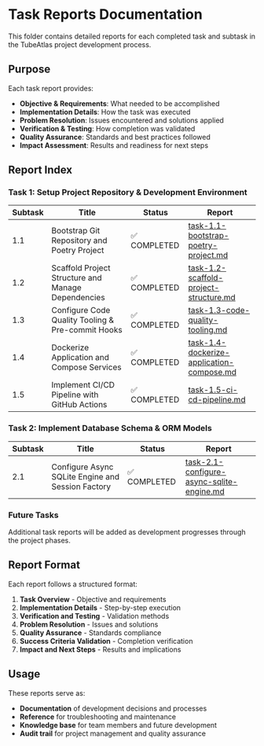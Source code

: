 # Task Reports Documentation

This folder contains detailed reports for each completed task and subtask in the TubeAtlas project development process.

## Purpose

Each task report provides:
- **Objective & Requirements**: What needed to be accomplished
- **Implementation Details**: How the task was executed
- **Problem Resolution**: Issues encountered and solutions applied
- **Verification & Testing**: How completion was validated
- **Quality Assurance**: Standards and best practices followed
- **Impact Assessment**: Results and readiness for next steps

## Report Index

### Task 1: Setup Project Repository & Development Environment

| Subtask | Title | Status | Report |
|---------|-------|--------|--------|
| 1.1 | Bootstrap Git Repository and Poetry Project | ✅ COMPLETED | [task-1.1-bootstrap-poetry-project.md](./task-1.1-bootstrap-poetry-project.md) |
| 1.2 | Scaffold Project Structure and Manage Dependencies | ✅ COMPLETED | [task-1.2-scaffold-project-structure.md](./task-1.2-scaffold-project-structure.md) |
| 1.3 | Configure Code Quality Tooling & Pre-commit Hooks | ✅ COMPLETED | [task-1.3-code-quality-tooling.md](./task-1.3-code-quality-tooling.md) |
| 1.4 | Dockerize Application and Compose Services | ✅ COMPLETED | [task-1.4-dockerize-application-compose.md](./task-1.4-dockerize-application-compose.md) |
| 1.5 | Implement CI/CD Pipeline with GitHub Actions | ✅ COMPLETED | [task-1.5-ci-cd-pipeline.md](./task-1.5-ci-cd-pipeline.md) |

### Task 2: Implement Database Schema & ORM Models

| Subtask | Title | Status | Report |
|---------|-------|--------|--------|
| 2.1 | Configure Async SQLite Engine and Session Factory | ✅ COMPLETED | [task-2.1-configure-async-sqlite-engine.md](./task-2.1-configure-async-sqlite-engine.md) |

### Future Tasks
Additional task reports will be added as development progresses through the project phases.

## Report Format

Each report follows a structured format:
1. **Task Overview** - Objective and requirements
2. **Implementation Details** - Step-by-step execution
3. **Verification and Testing** - Validation methods
4. **Problem Resolution** - Issues and solutions
5. **Quality Assurance** - Standards compliance
6. **Success Criteria Validation** - Completion verification
7. **Impact and Next Steps** - Results and implications

## Usage

These reports serve as:
- **Documentation** of development decisions and processes
- **Reference** for troubleshooting and maintenance
- **Knowledge base** for team members and future development
- **Audit trail** for project management and quality assurance
